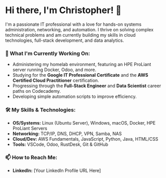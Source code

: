 # Hi there, I'm Christopher! 👋

I'm a passionate IT professional with a love for hands-on systems administration, networking, and automation. I thrive on solving complex technical problems and am currently building my skills in cloud technologies, full-stack development, and data analytics.

### 🔭 What I'm Currently Working On:
- Administering my homelab environment, featuring an HPE ProLiant server running Docker, Odoo, and more.
- Studying for the **Google IT Professional Certificate** and the **AWS Certified Cloud Practitioner** certification.
- Progressing through the **Full-Stack Engineer** and **Data Scientist** career paths on Codecademy.
- Developing simple automation scripts to improve efficiency.

### 🛠️ My Skills & Technologies:
- **OS/Systems:** Linux (Ubuntu Server), Windows, macOS, Docker, HPE ProLiant Servers
- **Networking:** TCP/IP, DNS, DHCP, VPN, Samba, NAS
- **Cloud/Dev:** AWS Fundamentals, JavaScript, Python, Java, HTML/CSS
- **Tools:** VSCode, Odoo, RustDesk, Git & GitHub

### 📫 How to Reach Me:
- **LinkedIn:** [Your LinkedIn Profile URL Here]
